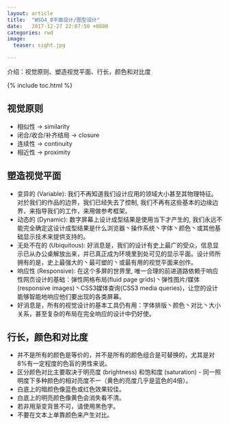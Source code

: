 ```yaml
---
layout: article
title:  "WSG4_8平面设计/图型设计"
date:   2017-12-27 22:07:50 +0800
categories: rwd
image:
  teaser: sight.jpg

---
```

介绍：视觉原则、塑造视觉平面、行长，颜色和对比度

{% include toc.html %}

## 视觉原则
- 相似性 → similarity
- 闭合/收合/补齐结局 → closure
- 连续性 → continuity
- 相近性 → proximity

## 塑造视觉平面
- 变异的 (Variable): 我们不再知道我们设计应用的领域大小甚至其物理特征。对於我们的作品的边界，我们已经失去了控制, 我们不再有这些基本的边缘边界，来指导我们的工作，来用做参考框架。
- 动态的 (Dynamic): 数字屏幕上设计成型结果是使用当下才产生的, 我们永远不能完全确定这设计成型结果是什么浏览器丶操作系统丶字体丶颜色丶或其他基础显示技术来提供支持的。
- 无处不在的 (Ubiquitous): 好消息是，我们的设计有史上最广的受众，信息显示已从办公桌解放出来，并已真正成为环境里到处可见的显示平面。设计师所拥有的是，史上最强大的丶最可塑的丶或最有用的视觉平面来创作。
- 响应性 (Responsive): 在这个多屏的世界里, 唯一合理的前进道路依赖于响应性网页设计的基础：弹性网格布局(fluid page grids)丶弹性图片/媒体 (responsive images)丶CSS3媒体查询(CSS3 media queries)，让您的设计能够智能地响应他们要出现的各类屏幕。
- 好消息是，所有的视觉设计的基本工具仍有用：字体排版丶颜色丶对比丶大小关系，甚至复杂的布局在完全响应的设计中仍好使。

## 行长，颜色和对比度 
- 并不是所有的颜色是等价的，并不是所有的颜色组合是可替换的，尤其是对8%有一定程度的色盲的男性来说。 
- 区分颜色对比主要取决于明亮度 (brightness) 和饱和度 (saturation) - 同一照明度下多种颜色的相对亮度不一（黄色的亮度几乎是蓝色的4倍）。 
- 白底上的暗颜色像蓝色或红色效果较佳。
- 白底上的明亮颜色像黄色会消失看不清。 
- 若非用渐变背景不可，请使用黑色字。 
- 不要在文本上单靠颜色来产生对比。